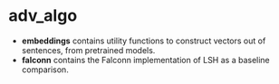 # adv_algo
- **embeddings** contains utility functions to construct vectors out of sentences, from pretrained models.
- **falconn** contains the Falconn implementation of LSH as a baseline comparison.


